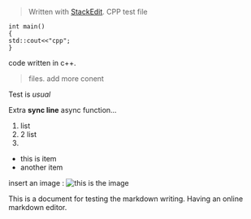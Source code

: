 


> Written with [StackEdit](https://stackedit.io/).
CPP test file
```
int main()
{
std::cout<<"cpp";
}
```
code written in c++.
>files.
>add more conent

Test is *usual*

Extra **sync line** async function...
1. list
2. 2 list
3. 

* this is item
* another item

insert an image : ![this is the image](https://images.unsplash.com/photo-1580465446156-0a5b3eee11ae?ixlib=rb-1.2.1&ixid=eyJhcHBfaWQiOjEyMDd9&auto=format&fit=crop&w=3449&q=80)

This is a document for testing the markdown writing. Having an online markdown editor.
<!--stackedit_data:
eyJoaXN0b3J5IjpbLTE2NDI1MTk3MjYsLTUyNzUwNDc2MV19
-->